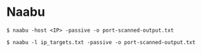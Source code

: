 # Naabu

`$ naabu -host <IP> -passive -o port-scanned-output.txt`

`$ naabu -l ip_targets.txt -passive -o port-scanned-output.txt`